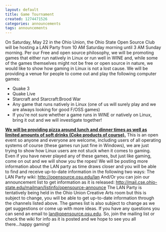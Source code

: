 ```yaml
---
layout: default
title: Game Tournament
created: 1274471526
categories: announcements
tags: announcements
---
```

On Saturday, May 22 in the Ohio Union, the Ohio State Open Source Club will be hosting a LAN Party from 10 AM Saturday morning until 3 AM Sunday morning. Per our Free and open source philosophy, we will be promoting games that either run natively in Linux or run well in WINE and, while some of the games themselves might not be free or open source in nature, we would like to show how gaming in Linux is not a lost cause. We will be providing a venue for people to come out and play the following computer games:

*   Quake 3
*   Quake Live
*   Starcraft and Starcraft:Brood War
*   Any game that runs natively in Linux (one of us will surely play and we are always looking for good F/OSS games)
*   If you're not sure whether a game runs in WINE or natively on Linux, bring it out and we will investigate together!

<u>**We will be providing pizza around lunch and dinner times as well as limited amounts of soft drinks (Coke products of course).**</u> This is an open event so anyone and everyone are welcome, including users of all operating systems of course (these games run just fine in Windows), we are just trying to show how Linux users are not stuck when it comes to gaming. Even if you have never played any of these games, but just like gaming, come on out and we will show you the ropes! We will be posting more information about the LAN party as time draws closer and you will be able to find and receive up-to-date information in the following two ways: The LAN Party wiki: http://opensource.osu.edu/lan And/Or you can join our announcement list to get information as it is released: http://mail.cse.ohio-state.edu/mailman/listinfo/opensource-announce The LAN Party is tentatively being held in the Ohio Union Creative Arts room but this is subject to change, you will be able to get up-to-date information through the channels listed above. The games list is also subject to change as we get suggestions or come up with more ideas. If you have any questions you can send an email to lan@opensource.osu.edu. So, join the mailing list or check the wiki for info as it is posted and we hope to see you all there...happy gaming!
